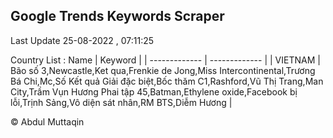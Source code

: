 

## Google Trends Keywords Scraper 
 
Last Update 25-08-2022 , 07:11:25

Country List :
 Name  | Keyword |
| ------------- | ------------- |
| VIETNAM | Bão số 3,Newcastle,Ket qua,Frenkie de Jong,Miss Intercontinental,Trương Bá Chi,Mc,Số Kết quả Giải đặc biệt,Bốc thăm C1,Rashford,Vũ Thị Trang,Man City,Trầm Vụn Hương Phai tập 45,Batman,Ethylene oxide,Facebook bị lỗi,Trịnh Sảng,Vô diện sát nhân,RM BTS,Diễm Hương |



© Abdul Muttaqin 

